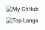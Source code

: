 ![My GitHub](https://github-readme-stats.vercel.app/api?username=jhao104&count_private=true&show_icons=true&theme=dark&include_all_commits=true)

![Top Langs](https://github-readme-stats.vercel.app/api/top-langs/?username=jhao104&theme=dark&hide=html,php,css&count_private=true&show_icons=true&layout=compact)
